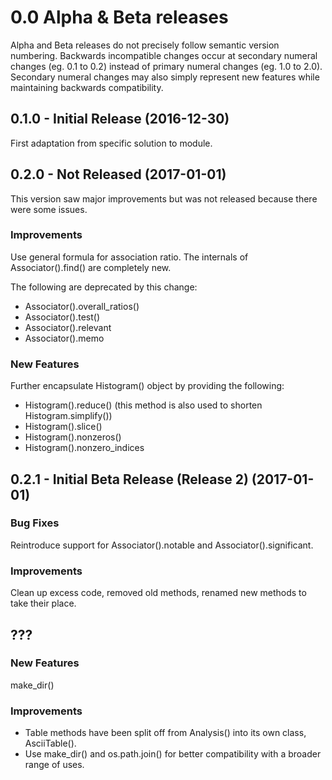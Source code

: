 # 0.0 Alpha & Beta releases
Alpha and Beta releases do not precisely follow semantic version numbering. Backwards incompatible changes occur at secondary numeral changes (eg. 0.1 to 0.2) instead of primary numeral changes (eg. 1.0 to 2.0). Secondary numeral changes may also simply represent new features while maintaining backwards compatibility.

## 0.1.0 - Initial Release (2016-12-30)
First adaptation from specific solution to module.

## 0.2.0 - Not Released (2017-01-01)
This version saw major improvements but was not released because there were some issues.
### Improvements
Use general formula for association ratio. The internals of Associator().find() are completely new.

The following are deprecated by this change:
- Associator().overall_ratios()
- Associator().test()
- Associator().relevant
- Associator().memo

### New Features
Further encapsulate Histogram() object by providing the following:
- Histogram().reduce() (this method is also used to shorten Histogram.simplify())
- Histogram().slice()
- Histogram().nonzeros()
- Histogram().nonzero_indices

## 0.2.1 - Initial Beta Release (Release 2) (2017-01-01)
### Bug Fixes
Reintroduce support for Associator().notable and Associator().significant.
### Improvements
Clean up excess code, removed old methods, renamed new methods to take their place.

## ???
### New Features
make_dir()
### Improvements
- Table methods have been split off from Analysis() into its own class, AsciiTable().
- Use make_dir() and os.path.join() for better compatibility with a broader range of uses.